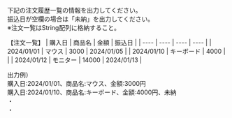 下記の注文履歴一覧の情報を出力してください。  
振込日が空欄の場合は「未納」を出力してください。  
※注文一覧はString配列に格納すること。

【注文一覧】
| 購入日 | 商品名 | 金額 | 振込日 |
| ---- | ---- | ---- | ---- |
| 2024/01/01 | マウス | 3000 | 2024/01/05 |
| 2024/01/10 | キーボード | 4000 |  |
| 2024/01/12 | モニター | 14000 | 2024/01/13 |

出力例）  
購入日:2024/01/01、商品名:マウス、金額:3000円  
購入日:2024/01/10、商品名:キーボード、金額:4000円、未納  
・  
・
